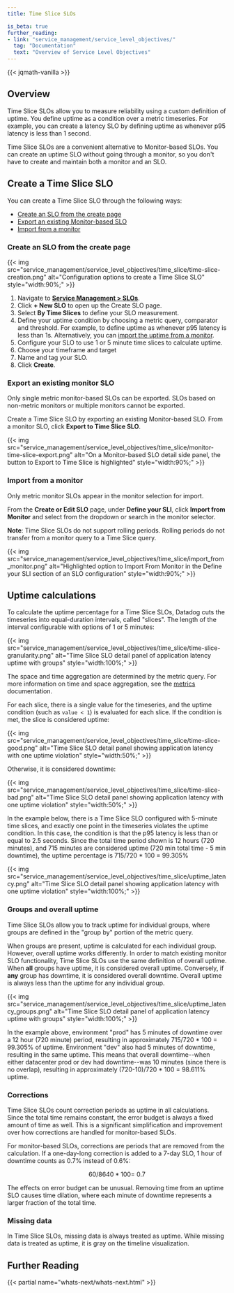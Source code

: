 ```yaml
---
title: Time Slice SLOs

is_beta: true
further_reading:
- link: "service_management/service_level_objectives/"
  tag: "Documentation"
  text: "Overview of Service Level Objectives"
---
```


{{< jqmath-vanilla >}}

## Overview

Time Slice SLOs allow you to measure reliability using a custom definition of uptime. You define uptime as a condition over a metric timeseries. For example, you can create a latency SLO by defining uptime as whenever p95 latency is less than 1 second.

Time Slice SLOs are a convenient alternative to Monitor-based SLOs. You can create an uptime SLO without going through a monitor, so you don't have to create and maintain both a monitor and an SLO.

## Create a Time Slice SLO

You can create a Time Slice SLO through the following ways:
- [Create an SLO from the create page](#create-an-slo-from-the-create-page)
- [Export an existing Monitor-based SLO](#export-an-existing-monitor-slo)
- [Import from a monitor](#import-from-a-monitor)

### Create an SLO from the create page

{{< img src="service_management/service_level_objectives/time_slice/time-slice-creation.png" alt="Configuration options to create a Time Slice SLO" style="width:90%;" >}}

1. Navigate to [**Service Management > SLOs**][1].
2. Click **+ New SLO** to open up the Create SLO page.
3. Select **By Time Slices** to define your SLO measurement.
4. Define your uptime condition by choosing a metric query, comparator and threshold. For example, to define uptime as whenever p95 latency is less than 1s. Alternatively, you can [import the uptime from a monitor](#import-from-a-monitor).
5. Configure your SLO to use 1 or 5 minute time slices to calculate uptime.
6. Choose your timeframe and target
7. Name and tag your SLO.
8. Click **Create**.

### Export an existing monitor SLO

<div class="alert alert-info">Only single metric monitor-based SLOs can be exported. SLOs based on non-metric monitors or multiple monitors cannot be exported.</div>

Create a Time Slice SLO by exporting an existing Monitor-based SLO. From a monitor SLO, click **Export to Time Slice SLO**.

{{< img src="service_management/service_level_objectives/time_slice/monitor-time-slice-export.png" alt="On a Monitor-based SLO detail side panel, the button to Export to Time Slice is highlighted" style="width:90%;" >}}

### Import from a monitor

<div class="alert alert-info">Only metric monitor SLOs appear in the monitor selection for import. </div>

From the **Create or Edit SLO** page, under **Define your SLI**, click **Import from Monitor** and select from the dropdown or search in the monitor selector.

**Note**: Time Slice SLOs do not support rolling periods. Rolling periods do not transfer from a monitor query to a Time Slice query.

{{< img src="service_management/service_level_objectives/time_slice/import_from_monitor.png" alt="Highlighted option to Import From Monitor in the Define your SLI section of an SLO configuration" style="width:90%;" >}}

## Uptime calculations

To calculate the uptime percentage for a Time Slice SLOs, Datadog cuts the timeseries into equal-duration intervals, called "slices". The length of the interval configurable with options of 1 or 5 minutes:

{{< img src="service_management/service_level_objectives/time_slice/time-slice-granularity.png" alt="Time Slice SLO detail panel of application latency uptime with groups" style="width:100%;" >}}

The space and time aggregation are determined by the metric query. For more information on time and space aggregation, see the [metrics][2] documentation.

For each slice, there is a single value for the timeseries, and the uptime condition (such as `value < 1`) is evaluated for each slice. If the condition is met, the slice is considered uptime:

{{< img src="service_management/service_level_objectives/time_slice/time-slice-good.png" alt="Time Slice SLO detail panel showing application latency with one uptime violation" style="width:50%;" >}}

Otherwise, it is considered downtime:

{{< img src="service_management/service_level_objectives/time_slice/time-slice-bad.png" alt="Time Slice SLO detail panel showing application latency with one uptime violation" style="width:50%;" >}}

In the example below, there is a Time Slice SLO configured with 5-minute time slices, and exactly one point in the timeseries violates the uptime condition. In this case, the condition is that the p95 latency is less than or equal to 2.5 seconds. Since the total time period shown is 12 hours (720 minutes), and 715 minutes are considered uptime (720 min total time - 5 min downtime), the uptime percentage is 715/720 * 100 = 99.305%

{{< img src="service_management/service_level_objectives/time_slice/uptime_latency.png" alt="Time Slice SLO detail panel showing application latency with one uptime violation" style="width:100%;" >}}

### Groups and overall uptime

Time Slice SLOs allow you to track uptime for individual groups, where groups are defined in the "group by" portion of the metric query.

When groups are present, uptime is calculated for each individual group. However, overall uptime works differently. In order to match existing monitor SLO functionality, Time Slice SLOs use the same definition of overall uptime. When **all** groups have uptime, it is considered overall uptime. Conversely, if **any** group has downtime, it is considered overall downtime. Overall uptime is always less than the uptime for any individual group.

{{< img src="service_management/service_level_objectives/time_slice/uptime_latency_groups.png" alt="Time Slice SLO detail panel of application latency uptime with groups" style="width:100%;" >}}

In the example above, environment "prod" has 5 minutes of downtime over a 12 hour (720 minute) period, resulting in approximately 715/720 * 100 = 99.305% of uptime. Environment "dev" also had 5 minutes of downtime, resulting in the same uptime. This means that overall downtime--when either datacenter prod or dev had downtime--was 10 minutes (since there is no overlap), resulting in approximately (720-10)/720 * 100 = 98.611% uptime.

### Corrections

Time Slice SLOs count correction periods as uptime in all calculations. Since the total time remains constant, the error budget is always a fixed amount of time as well. This is a significant simplification and improvement over how corrections are handled for monitor-based SLOs.

For monitor-based SLOs, corrections are periods that are removed from the calculation. If a one-day-long correction is added to a 7-day SLO, 1 hour of downtime counts as 0.7% instead of 0.6%:

$$ 60/8640 *100 = ~0.7% $$

The effects on error budget can be unusual. Removing time from an uptime SLO causes time dilation, where each minute of downtime represents a larger fraction of the total time.

### Missing data

In Time Slice SLOs, missing data is always treated as uptime. While missing data is treated as uptime, it is gray on the timeline visualization.

## Further Reading

{{< partial name="whats-next/whats-next.html" >}}

[1]: https://app.datadoghq.com/slo/manage
[2]: /metrics/#time-and-space-aggregation
